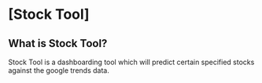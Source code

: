 # [Stock Tool]

## What is Stock Tool?

Stock Tool is a dashboarding tool which will predict certain specified stocks against the google trends data.